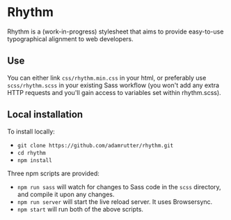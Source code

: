 # Rhythm

Rhythm is a (work-in-progress) stylesheet that aims to provide easy-to-use typographical alignment to web developers.

## Use

You can either link `css/rhythm.min.css` in your html, or preferably use `scss/rhythm.scss` in your existing Sass workflow (you won't add any extra HTTP requests and you'll gain access to variables set within rhythm.scss).

## Local installation

To install locally:

* `git clone https://github.com/adamrutter/rhythm.git`
* `cd rhythm`
* `npm install`

Three npm scripts are provided:

* `npm run sass` will watch for changes to Sass code in the `scss` directory, and compile it upon any changes.
* `npm run server` will start the live reload server. It uses Browsersync.
* `npm start` will run both of the above scripts.
